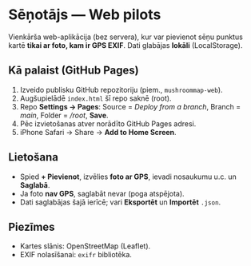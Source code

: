 # Sēņotājs — Web pilots

Vienkārša web-aplikācija (bez servera), kur var pievienot sēņu punktus kartē **tikai ar foto, kam ir GPS EXIF**. Dati glabājas **lokāli** (LocalStorage).

## Kā palaist (GitHub Pages)
1. Izveido publisku GitHub repozitoriju (piem., `mushroommap-web`).
2. Augšupielādē `index.html` šī repo saknē (root).
3. Repo **Settings → Pages**: Source = *Deploy from a branch*, Branch = *main*, Folder = */root*, **Save**.
4. Pēc izvietošanas atver norādīto GitHub Pages adresi.
5. iPhone Safari → Share → **Add to Home Screen**.

## Lietošana
- Spied **+ Pievienot**, izvēlies **foto ar GPS**, ievadi nosaukumu u.c. un **Saglabā**.
- Ja foto **nav GPS**, saglabāt nevar (poga atspējota).
- Dati saglabājas šajā ierīcē; vari **Eksportēt** un **Importēt** `.json`.

## Piezīmes
- Kartes slānis: OpenStreetMap (Leaflet).
- EXIF nolasīšanai: `exifr` bibliotēka.
